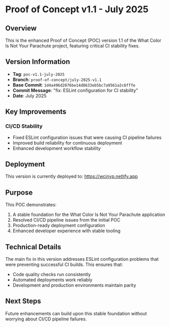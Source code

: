 # Proof of Concept v1.1 - July 2025

## Overview

This is the enhanced Proof of Concept (POC) version 1.1 of the What Color Is Not Your Parachute project, featuring critical CI stability fixes.

## Version Information

- **Tag**: `poc-v1.1-july-2025`
- **Branch**: `proof-of-concept/july-2025-v1.1`
- **Base Commit**: `1d4a496d2076be14d8633eb5bc7a9561a2c6fffe`
- **Commit Message**: "fix: ESLint configuration for CI stability"
- **Date**: July 2025

## Key Improvements

### CI/CD Stability
- Fixed ESLint configuration issues that were causing CI pipeline failures
- Improved build reliability for continuous deployment
- Enhanced development workflow stability

## Deployment

This version is currently deployed to: https://wcinyp.netlify.app

## Purpose

This POC demonstrates:
1. A stable foundation for the What Color Is Not Your Parachute application
2. Resolved CI/CD pipeline issues from the initial POC
3. Production-ready deployment configuration
4. Enhanced developer experience with stable tooling

## Technical Details

The main fix in this version addresses ESLint configuration problems that were preventing successful CI builds. This ensures that:
- Code quality checks run consistently
- Automated deployments work reliably
- Development and production environments maintain parity

## Next Steps

Future enhancements can build upon this stable foundation without worrying about CI/CD pipeline failures.